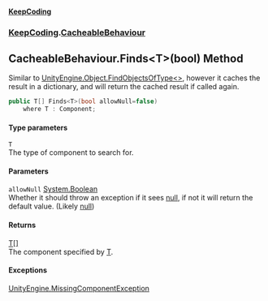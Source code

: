 #### [KeepCoding](index.md 'index')
### [KeepCoding](KeepCoding.md 'KeepCoding').[CacheableBehaviour](CacheableBehaviour.md 'KeepCoding.CacheableBehaviour')
## CacheableBehaviour.Finds&lt;T&gt;(bool) Method
Similar to [UnityEngine.Object.FindObjectsOfType&lt;&gt;](https://docs.microsoft.com/en-us/dotnet/api/UnityEngine.Object.FindObjectsOfType--1 'UnityEngine.Object.FindObjectsOfType``1'), however it caches the result in a dictionary, and will return the cached result if called again.  
```csharp
public T[] Finds<T>(bool allowNull=false)
    where T : Component;
```
#### Type parameters
<a name='KeepCoding_CacheableBehaviour_Finds_T_(bool)_T'></a>
`T`  
The type of component to search for.
  
#### Parameters
<a name='KeepCoding_CacheableBehaviour_Finds_T_(bool)_allowNull'></a>
`allowNull` [System.Boolean](https://docs.microsoft.com/en-us/dotnet/api/System.Boolean 'System.Boolean')  
Whether it should throw an exception if it sees [null](https://docs.microsoft.com/en-us/dotnet/csharp/language-reference/keywords/null 'https://docs.microsoft.com/en-us/dotnet/csharp/language-reference/keywords/null'), if not it will return the default value. (Likely [null](https://docs.microsoft.com/en-us/dotnet/csharp/language-reference/keywords/null 'https://docs.microsoft.com/en-us/dotnet/csharp/language-reference/keywords/null'))
  
#### Returns
[T](CacheableBehaviour_Finds_07yurSzi+me1KVE_Xf6vjA.md#KeepCoding_CacheableBehaviour_Finds_T_(bool)_T 'KeepCoding.CacheableBehaviour.Finds&lt;T&gt;(bool).T')[[]](https://docs.microsoft.com/en-us/dotnet/api/System.Array 'System.Array')  
The component specified by [T](CacheableBehaviour_Finds_07yurSzi+me1KVE_Xf6vjA.md#KeepCoding_CacheableBehaviour_Finds_T_(bool)_T 'KeepCoding.CacheableBehaviour.Finds&lt;T&gt;(bool).T').
#### Exceptions
[UnityEngine.MissingComponentException](https://docs.microsoft.com/en-us/dotnet/api/UnityEngine.MissingComponentException 'UnityEngine.MissingComponentException')  
